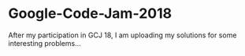 # Google-Code-Jam-2018
After my participation in GCJ 18, I am uploading my solutions for some interesting problems...
